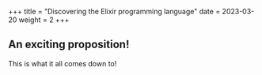 +++
title = "Discovering the Elixir programming language"
date = 2023-03-20
weight = 2
+++

## An exciting proposition!
This is what it all comes down to!